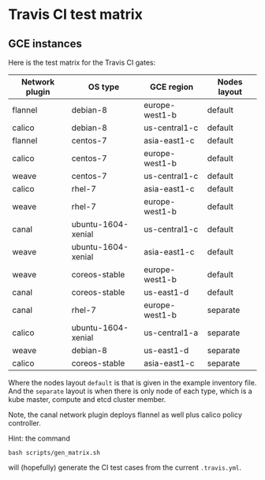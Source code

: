 Travis CI test matrix
=====================

GCE instances
-------------

Here is the test matrix for the Travis CI gates:

|           Network plugin|                  OS type|               GCE region|             Nodes layout|
|-------------------------|-------------------------|-------------------------|-------------------------|
|                  flannel|                 debian-8|           europe-west1-b|                  default|
|                   calico|                 debian-8|            us-central1-c|                  default|
|                  flannel|                 centos-7|             asia-east1-c|                  default|
|                   calico|                 centos-7|           europe-west1-b|                  default|
|                    weave|                 centos-7|            us-central1-c|                  default|
|                   calico|                   rhel-7|             asia-east1-c|                  default|
|                    weave|                   rhel-7|           europe-west1-b|                  default|
|                    canal|       ubuntu-1604-xenial|            us-central1-c|                  default|
|                    weave|       ubuntu-1604-xenial|             asia-east1-c|                  default|
|                    weave|            coreos-stable|           europe-west1-b|                  default|
|                    canal|            coreos-stable|               us-east1-d|                  default|
|                    canal|                   rhel-7|           europe-west1-b|                 separate|
|                   calico|       ubuntu-1604-xenial|            us-central1-a|                 separate|
|                    weave|                 debian-8|               us-east1-d|                 separate|
|                   calico|            coreos-stable|             asia-east1-c|                 separate|

Where the nodes layout `default` is that is given in the example inventory file.
And the `separate` layout is when there is only node of each type, which is a kube master,
compute and etcd cluster member.

Note, the canal network plugin deploys flannel as well plus calico policy controller.

Hint: the command
```
bash scripts/gen_matrix.sh
```
will (hopefully) generate the CI test cases from the current ``.travis.yml``.


